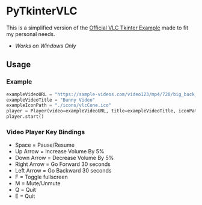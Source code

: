 # PyTkinterVLC

This is a simplified version of the [Official VLC Tkinter Example](https://github.com/oaubert/python-vlc/blob/master/examples/tkvlc.py) made to fit my personal needs.

* _Works on Windows Only_

## Usage
### Example
```python
exampleVideoURL = "https://sample-videos.com/video123/mp4/720/big_buck_bunny_720p_10mb.mp4"
exampleVideoTitle = "Bunny Video"
exampleIconPath = "./icons/vlcCone.ico"
player = Player(video=exampleVideoURL, title=exampleVideoTitle, iconPath=exampleIconPath)
player.start()
```
### Video Player Key Bindings
* Space = Pause/Resume
* Up Arrow = Increase Volume By 5%
* Down Arrow = Decrease Volume By 5%
* Right Arrow = Go Forward 30 seconds
* Left Arrow = Go Backward 30 seconds
* F = Toggle fullscreen
* M = Mute/Unmute
* Q = Quit
* E = Quit